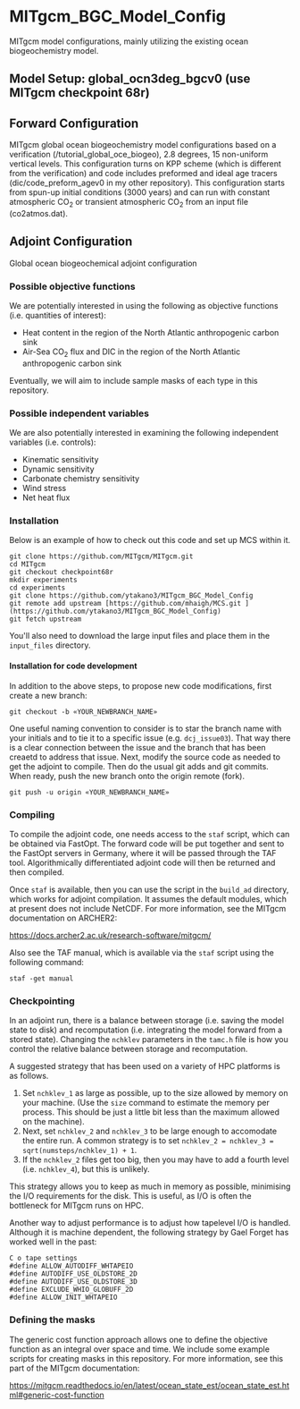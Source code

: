 # MITgcm_BGC_Model_Config
MITgcm model configurations, mainly utilizing the existing ocean biogeochemistry model.

## Model Setup: global_ocn3deg_bgcv0 (use MITgcm checkpoint 68r)
## Forward Configuration
MITgcm global ocean biogeochemistry model configurations based on a verification (/tutorial_global_oce_biogeo),
2.8 degrees, 15 non-uniform vertical levels. This configuration turns on KPP scheme (which is different from
the verification) and code includes preformed and ideal age tracers (dic/code_preform_agev0 in my other repository).
This configuration starts from spun-up initial conditions (3000 years) and can run with constant atmospheric CO<sub>2</sub>
or transient atmospheric CO<sub>2</sub> from an input file (co2atmos.dat).

## Adjoint Configuration
Global ocean biogeochemical adjoint configuration

### Possible objective functions

We are potentially interested in using the following as objective functions (i.e. quantities of interest):

- Heat content in the region of the North Atlantic anthropogenic carbon sink
- Air-Sea CO<sub>2</sub> flux and DIC in the region of the North Atlantic anthropogenic carbon sink

Eventually, we will aim to include sample masks of each type in this repository. 

### Possible independent variables

We are also potentially interested in examining the following independent variables (i.e. controls):

- Kinematic sensitivity
- Dynamic sensitivity
- Carbonate chemistry sensitivity 
- Wind stress
- Net heat flux

### Installation 
Below is an example of how to check out this code and set up MCS within it. 
```
git clone https://github.com/MITgcm/MITgcm.git
cd MITgcm
git checkout checkpoint68r
mkdir experiments
cd experiments
git clone https://github.com/ytakano3/MITgcm_BGC_Model_Config
git remote add upstream [https://github.com/mhaigh/MCS.git ](https://github.com/ytakano3/MITgcm_BGC_Model_Config)
git fetch upstream
```
You'll also need to download the large input files and place them in the `input_files` directory. 

#### Installation for code development
In addition to the above steps, to propose new code modifications, first create a new branch:
```
git checkout -b «YOUR_NEWBRANCH_NAME»
```
One useful naming convention to consider is to star the branch name with your initials and to tie it to a specific issue (e.g. `dcj_issue03`). That way there is a clear connection between the issue and the branch that has been creaetd to address that issue. Next, modify the source code as needed to get the adjoint to compile. Then do the usual git adds and git commits. When ready, push the new branch onto the origin remote (fork).
```
git push -u origin «YOUR_NEWBRANCH_NAME»
```

### Compiling
To compile the adjoint code, one needs access to the `staf` script, which can be obtained via FastOpt. The forward code will be put together and sent to the FastOpt servers in Germany, where it will be passed through the TAF tool. Algorithmically differentiated adjoint code will then be returned and then compiled.

Once `staf` is available, then you can use the script in the `build_ad` directory, which works for adjoint compilation. It assumes the default modules, which at present does not include NetCDF. For more information, see the MITgcm documentation on ARCHER2:

https://docs.archer2.ac.uk/research-software/mitgcm/

Also see the TAF manual, which is available via the `staf` script using the following command:
```
staf -get manual
```

### Checkpointing

In an adjoint run, there is a balance between storage (i.e. saving the model state to disk) and recomputation (i.e. integrating the model forward from a stored state). Changing the `nchklev` parameters in the `tamc.h` file is how you control the relative balance between storage and recomputation. 

A suggested strategy that has been used on a variety of HPC platforms is as follows. 

1. Set `nchklev_1` as large as possible, up to the size allowed by memory on your machine. (Use the `size` command to estimate the memory per process. This should be just a little bit less than the maximum allowed on the machine).
2. Next, set `nchklev_2` and `nchklev_3` to be large enough to accomodate the entire run. A common strategy is to set `nchklev_2 = nchklev_3 = sqrt(numsteps/nchklev_1) + 1`. 
3. If the `nchklev_2` files get too big, then you may have to add a fourth level (i.e. `nchklev_4`), but this is unlikely. 

This strategy allows you to keep as much in memory as possible, minimising the I/O requirements for the disk. This is useful, as I/O is often the bottleneck for MITgcm runs on HPC. 

Another way to adjust performance is to adjust how tapelevel I/O is handled. Although it is machine dependent, the following strategy by Gael Forget has worked well in the past:
```
C o tape settings
#define ALLOW_AUTODIFF_WHTAPEIO
#define AUTODIFF_USE_OLDSTORE_2D
#define AUTODIFF_USE_OLDSTORE_3D
#define EXCLUDE_WHIO_GLOBUFF_2D
#define ALLOW_INIT_WHTAPEIO
```

### Defining the masks 
The generic cost function approach allows one to define the objective function as an integral over space and time. We include some example scripts for creating masks in this repository. For more information, see this part of the MITgcm documentation:

https://mitgcm.readthedocs.io/en/latest/ocean_state_est/ocean_state_est.html#generic-cost-function

